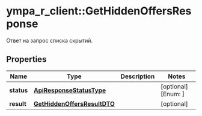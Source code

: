 # ympa_r_client::GetHiddenOffersResponse

Ответ на запрос списка скрытий.

## Properties
Name | Type | Description | Notes
------------ | ------------- | ------------- | -------------
**status** | [**ApiResponseStatusType**](ApiResponseStatusType.md) |  | [optional] [Enum: ] 
**result** | [**GetHiddenOffersResultDTO**](GetHiddenOffersResultDTO.md) |  | [optional] 


